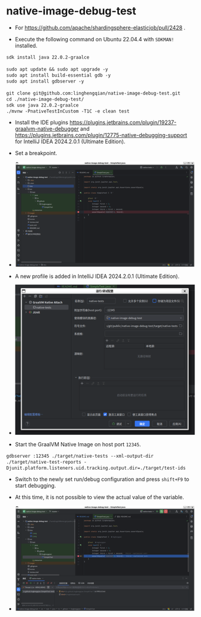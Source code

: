 # native-image-debug-test

- For https://github.com/apache/shardingsphere-elasticjob/pull/2428 .

- Execute the following command on Ubuntu 22.04.4 with `SDKMAN!` installed.

```shell
sdk install java 22.0.2-graalce

sudo apt update && sudo apt upgrade -y
sudo apt install build-essential gdb -y
sudo apt install gdbserver -y

git clone git@github.com:linghengqian/native-image-debug-test.git
cd ./native-image-debug-test/
sdk use java 22.0.2-graalce
./mvnw -PnativeTestInCustom -T1C -e clean test
```

- Install the IDE plugins https://plugins.jetbrains.com/plugin/19237-graalvm-native-debugger
  and https://plugins.jetbrains.com/plugin/12775-native-debugging-support
  for IntelliJ IDEA 2024.2.0.1 (Ultimate Edition).

- Set a breakpoint.
- ![breakpoint](./doc/1.png)
- A new profile is added in IntelliJ IDEA 2024.2.0.1 (Ultimate Edition).
- ![profile](./doc/2.png)

- Start the GraalVM Native Image on host port `12345`.

```shell
gdbserver :12345 ./target/native-tests --xml-output-dir ./target/native-test-reports -Djunit.platform.listeners.uid.tracking.output.dir=./target/test-ids
```

- Switch to the newly set run/debug configuration and press `shift+F9` to start debugging.

- At this time, it is not possible to view the actual value of the variable.

- ![result](./doc/3.png)
